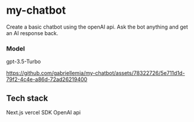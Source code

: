 # my-chatbot

Create a basic chatbot using the openAI api.  Ask the bot anything and get an AI response back.  

### Model

gpt-3.5-Turbo


https://github.com/gabriellemia/my-chatbot/assets/78322726/5e711d1d-79f2-4c4e-a86d-72ad26219400



## Tech stack

Next.js
vercel SDK
OpenAI api


